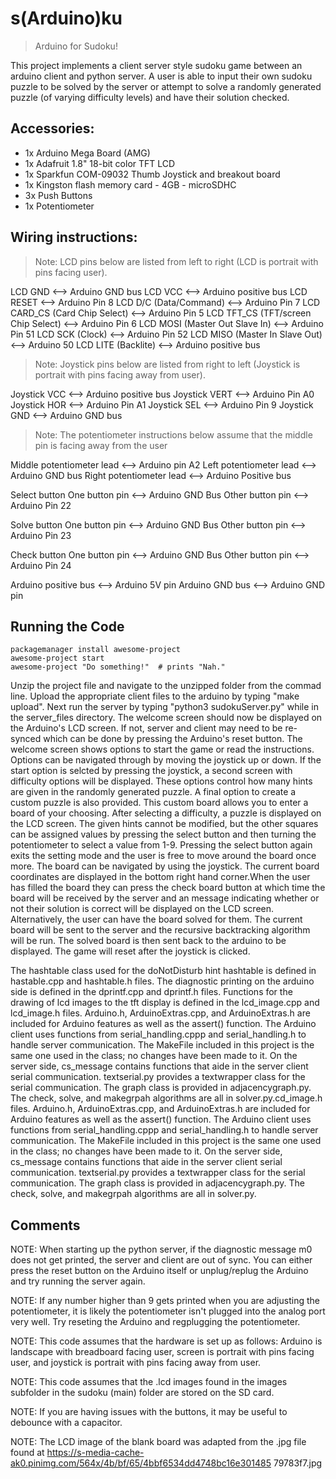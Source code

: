 # s(Arduino)ku
> Arduino for Sudoku!

This project implements a client server style sudoku game between
an arduino client and python server. A user is able to input their own sudoku
puzzle to be solved by the server or attempt to solve a randomly generated puzzle
(of varying difficulty levels) and have their solution checked.

## Accessories:

* 1x Arduino Mega Board (AMG)
* 1x Adafruit 1.8" 18-bit color TFT LCD
* 1x Sparkfun COM-09032 Thumb Joystick and breakout board
* 1x Kingston flash memory card - 4GB - microSDHC
* 3x Push Buttons
* 1x Potentiometer

## Wiring instructions:

>Note: LCD pins below are listed from left to right (LCD is portrait with pins facing user).

LCD GND <--> Arduino GND bus
LCD VCC <--> Arduino positive bus
LCD RESET <--> Arduino Pin 8
LCD D/C (Data/Command) <--> Arduino Pin 7
LCD CARD_CS (Card Chip Select) <--> Arduino Pin 5
LCD TFT_CS (TFT/screen Chip Select) <--> Arduino Pin 6
LCD MOSI (Master Out Slave In) <--> Arduino Pin 51
LCD SCK (Clock) <--> Arduino Pin 52
LCD MISO (Master In Slave Out) <--> Arduino 50
LCD LITE (Backlite) <--> Arduino positive bus

>Note: Joystick pins below are listed from right to left (Joystick is portrait with pins facing away from user).

Joystick VCC <--> Arduino positive bus
Joystick VERT <--> Arduino Pin A0
Joystick HOR <--> Arduino Pin A1
Joystick SEL <--> Arduino Pin 9
Joystick GND <--> Arduino GND bus

>Note: The potentiometer instructions below assume that the middle pin is facing away from the user

Middle potentiometer lead <--> Arduino pin A2
Left potentiometer lead <--> Arduino GND bus
Right potentiometer lead <--> Arduino Positive bus

Select button
One button pin <--> Arduino GND Bus
Other button pin <--> Arduino Pin 22

Solve button
One button pin <--> Arduino GND Bus
Other button pin <--> Arduino Pin 23

Check button
One button pin <--> Arduino GND Bus
Other button pin <--> Arduino Pin 24

Arduino positive bus <--> Arduino 5V pin
Arduino GND bus <--> Arduino GND pin

## Running the Code

```shell
packagemanager install awesome-project
awesome-project start
awesome-project "Do something!"  # prints "Nah."
```
Unzip the project file and navigate to the unzipped
folder from the commad line. Upload the appropriate client files to the arduino
by typing "make upload". Next run the server by typing "python3 sudokuServer.py"
while in the server_files directory.
The welcome screen should now be displayed on the Arduino's LCD screen. If not,
server and client may need to be re-synced which can be done by pressing the
Arduino's reset button. The welcome screen shows options to start the game or
read the instructions. Options can be navigated through by moving the joystick up
or down. If the start option is selcted by pressing the joystick, a second screen
with difficulty options will be displayed. These options control how many hints
are given in the randomly generated puzzle. A final option to create a custom
puzzle is also provided. This custom board allows you to enter a board of your
choosing. After selecting a difficulty, a puzzle is displayed on the
LCD screen. The given hints cannot be modified, but the other squares can be
assigned values by pressing the select button and then turning the potentiometer
to select a value from 1-9. Pressing the select button again exits the setting mode
and the user is free to move around the board once more. The board can be navigated
by using the joystick. The current board coordinates are displayed in the bottom
right hand corner.When the user has filled the board they can press the check
board button at which time the board will be received by the server and an message
indicating whether or not their solution is correct will be displayed on the LCD
screen. Alternatively, the user can have the board solved for them. The current
board will be sent to the server and the recursive backtracking algorithm will
be run. The solved board is then sent back to the arduino to be displayed. The
game will reset after the joystick is clicked.

The hashtable class used for the doNotDisturb hint hashtable is defined in
  hastable.cpp and hashtable.h files.
The diagnostic printing on the arduino side is defined in the dprintf.cpp and
  dprintf.h files.
Functions for the drawing of lcd images to the tft display is defined in the
  lcd_image.cpp and lcd_image.h files.
Arduino.h, ArduinoExtras.cpp, and ArduinoExtras.h are included for Arduino
  features as well as the assert() function.
The Arduino client uses functions from serial_handling.cppp and serial_handling.h
  to handle server communication.
The MakeFile included in this project is the same one used in the class; no
  changes have been made to it.
On the server side, cs_message contains functions that aide in the server
  client serial communication.
textserial.py provides a textwrapper class for the serial communication.
The graph class is provided in adjacencygraph.py.
The check, solve, and makegrpah algorithms are all in solver.py.cd_image.h files.
Arduino.h, ArduinoExtras.cpp, and ArduinoExtras.h are included for Arduino
 features as well as the assert() function.
The Arduino client uses functions from serial_handling.cppp and serial_handling.h
  to handle server communication.
The MakeFile included in this project is the same one used in the class; no
  changes have been made to it.
On the server side, cs_message contains functions that aide in the server
  client serial communication.
textserial.py provides a textwrapper class for the serial communication.
The graph class is provided in adjacencygraph.py.
The check, solve, and makegrpah algorithms are all in solver.py.

## Comments

NOTE: When starting up the python server, if the diagnostic message m0 does
   not get printed, the server and client are out of sync. You can either press
   the reset button on the Arduino itself or unplug/replug the Arduino and try
   running the server again.
   
NOTE: If any number higher than 9 gets printed when you are adjusting the
   potentiometer, it is likely the potentiometer isn't plugged into the analog
   port very well. Try reseting the Arduino and regplugging the potentiometer.
   
NOTE: This code assumes that the hardware is set up as follows:
  Arduino is landscape with breadboard facing user, screen is portrait with pins
  facing user, and joystick is portrait with pins facing away from user.
  
NOTE: This code assumes that the .lcd images found in the images subfolder
  in the sudoku (main) folder are stored on the SD card.
  
NOTE: If you are having issues with the buttons, it may be useful to debounce
  with a capacitor.
  
NOTE: The LCD image of the blank board was adapted from the .jpg file found at
  https://s-media-cache-ak0.pinimg.com/564x/4b/bf/65/4bbf6534dd4748bc16e301485
  79783f7.jpg
